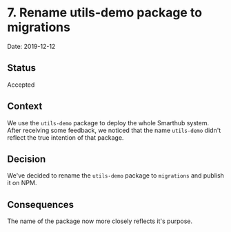# 7. Rename utils-demo package to migrations

Date: 2019-12-12

## Status

Accepted

## Context

We use the `utils-demo` package to deploy the whole Smarthub system. After receiving some feedback, we noticed that the name `utils-demo` didn't reflect the true intention of that package.

## Decision

We've decided to rename the `utils-demo` package to `migrations` and publish it on NPM.

## Consequences

The name of the package now more closely reflects it's purpose.
